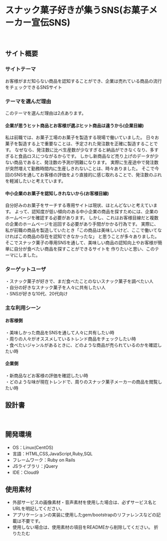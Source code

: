 # スナック菓子好きが集うSNS(お菓子メーカー宣伝SNS)
​
## サイト概要
### サイトテーマ
お客様がまだ知らない商品を認知することができ、企業は売れている商品の流行をチェックできるSNSサイト

### テーマを選んだ理由
このテーマを選んだ理由は2点あります。

#### 企業が思うヒット商品とお客様が選ぶヒット商品は違うから(企業目線)
私は前職では、お菓子工場のお菓子を製造する現場で働いていました。
日々お菓子を製造する上で重要なことは、予定された発注数を正確に製造することです。
なぜなら、発注数に比べ生産数が少なすぎると納品ができなくなり、多すぎると食品ロスにつながるからです。
しかし新商品など売り上げのデータが少ない商品であると、発注数の予測が困難になります。
実際に生産途中で発注数が突然増えて勤務時間内に生産しきれないことは、時々ありました。
そこで今回のSNSを通してお客様の評価をより直接的に感じ取れることで、発注数のぶれを軽減したいと考えています。

#### 中小企業のお菓子を認知しきれないから(お客様目線)
自分好みのお菓子をサーチする専用サイトは現状、ほとんどないと考えています。
よって、認知度が低い傾向のある中小企業の商品を探すためには、企業のホームページを確認する必要があります。
しかし、これはお客様目線だと複数の企業のホームページを巡回する必要があり手間がかかる行為です。
実際に、私が前職の商品を製造していたとき「この商品は美味しいけど、ここで働いてなければこの商品の存在を認知できなかったな」
と思うことが多々ありました。
そこでスナック菓子の専用SNSを通して、美味しい商品の認知向上やお客様が簡単に自分が食べたい商品を探すことができるサイトを
作りたいと思い、このテーマにしました。

### ターゲットユーザ
・スナック菓子が好きで、まだ食べたことのないスナック菓子を調べたい人<br>
・自分の好きなスナック菓子を人々に共有したい人<br>
・SNSが好きな10代、20代向け

### 主な利用シーン
#### お客様側
・美味しかった商品をSNSを通して人々に共有したい時<br>
・周りの人々がオススメしているトレンド商品をチェックしたい時<br>
・食べたいジャンルがあるときに、どのような商品が売られているのかを確認したい時

#### 企業側
・新商品などお客様の評価を確認したい時<br>
・どのような味が現在トレンドで、周りのスナック菓子メーカーの商品を閲覧したい時

## 設計書
<!--テーマを設定・提出する時点では不要です-->
​
## 開発環境
- OS：Linux(CentOS)
- 言語：HTML,CSS,JavaScript,Ruby,SQL
- フレームワーク：Ruby on Rails
- JSライブラリ：jQuery
- IDE：Cloud9
​
## 使用素材
- 外部サービスの画像素材・音声素材を使用した場合は、必ずサービス名とURLを明記してください。
- アプリケーションの実装に使用したgem/bootstrapのリファレンスなどの記載は不要です。
- 使用しない場合は、使用素材の項目をREADMEから削除してください。
折りたたむ